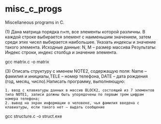 # misc_c_progs
Miscellaneous programs in C.


(1) Дана матрица порядка n×m, все элементы которой различны. В каждой строке выбирается элемент с наименьшим значением, затем среди этих чисел выбирается наибольшее. Указать индексы и значение такого элемента.
Исходные данные: 
N, M – размер массива
Результаты:
Индекс строки, индекс столбца и значение элемента.

gcc  matrix.c -o matrix

(3) Описать структуру с именем NOTE2, содержащую поля: Name – фамилия и инициалы,TELE – номер телефона, DATE – дата рождения (год, месяц, число).Написать программу, выполняющую:

    1. ввод с клавиатуры данных в массив BLOCK2, состоящий из 7 элементов типа NOTE1, записи должны быть упорядочены по первым трем цифрам номера телефона;
    2. вывод на экран информации о человеке, чья фамилия введена с клавиатуры, если такого нет – выдать сообщение
gcc  structure.c -o struct.exe
